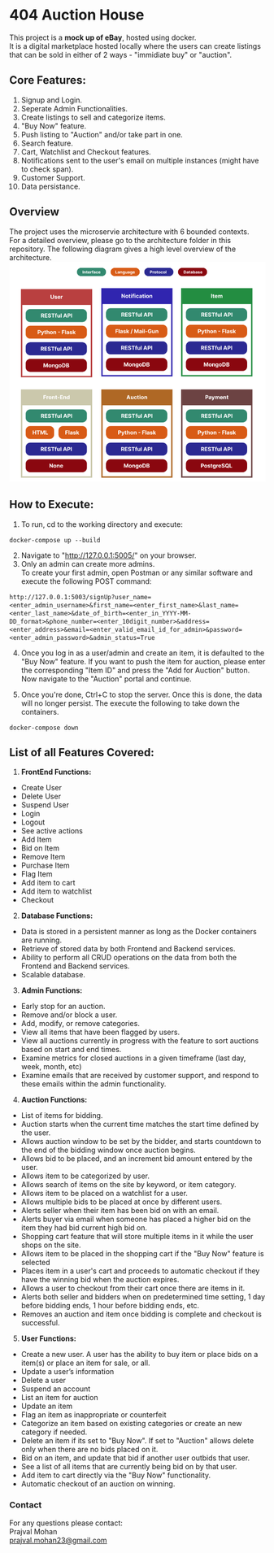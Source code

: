 # 404 Auction House

This project is a <b>mock up of eBay</b>, hosted using docker. <br>
It is a digital marketplace hosted locally where the users can create listings that can be sold in either of 2 ways - "immidiate buy" or "auction".<br>


## Core Features:
1. Signup and Login.
2. Seperate Admin Functionalities.
3. Create listings to sell and categorize items.
4. "Buy Now" feature.
5. Push listing to "Auction" and/or take part in one.
6. Search feature.
7. Cart, Watchlist and Checkout features.
8. Notifications sent to the user's email on multiple instances (might have to check span).
9. Customer Support.
10. Data persistance.


## Overview
The project uses the microservie architecture with 6 bounded contexts.<br>
For a detailed overview, please go to the architecture folder in this repository. The following diagram gives a high level overview of the architecture. <br>
![image info](/architecture/high_level_architecture.png)


## How to Execute:
1. To run, cd to the working directory and execute:
```
docker-compose up --build
```
2. Navigate to "http://127.0.0.1:5005/" on your browser.
3. Only an admin can create more admins. <br>
To create your first admin, open Postman or any similar software and execute the following POST command:
```
http://127.0.0.1:5003/signUp?user_name=<enter_admin_username>&first_name=<enter_first_name>&last_name=<enter_last_name>&date_of_birth=<enter_in_YYYY-MM-DD_format>&phone_number=<enter_10digit_number>&address=<enter_address>&email=<enter_valid_email_id_for_admin>&password=<enter_admin_password>&admin_status=True
```
4. Once you log in as a user/admin and create an item, it is defaulted to the "Buy Now" feature. If you want to push the item for auction, please enter the corresponding "Item ID" and press the "Add for Auction" button. Now navigate to the "Auction" portal and continue.

5. Once you're done, Ctrl+C to stop the server. Once this is done, the data will no longer persist. The execute the following to take down the containers.
```
docker-compose down
```


## List of all Features Covered:
1. <b>FrontEnd Functions:</b>

- Create User
- Delete User
- Suspend User
- Login
- Logout
- See active actions
- Add Item
- Bid on Item
- Remove Item
- Purchase Item
- Flag Item
- Add item to cart
- Add item to watchlist
- Checkout

2. <b>Database Functions:</b>

- Data is stored in a persistent manner as long as the Docker containers are running. 
- Retrieve of stored data by both Frontend and Backend services. 
- Ability to perform all CRUD operations on the data from both the Frontend and Backend services.
- Scalable database.

3. <b>Admin Functions:</b>

- Early stop for an auction.
- Remove and/or block a user.
- Add, modify, or remove categories.
- View all items that have been flagged by users. 
- View all auctions currently in progress with the feature to sort auctions based on start and end times.
- Examine metrics for closed auctions in a given timeframe (last day, week, month, etc)
- Examine emails that are received by customer support, and respond to these emails within the admin functionality. 

4. <b>Auction Functions:</b>

- List of items for bidding.
- Auction starts when the current time matches the start time defined by the user.
- Allows auction window to be set by the bidder, and starts countdown to the end of the bidding window once auction begins.
- Allows bid to be placed, and an increment bid amount entered by the user.
- Allows item to be categorized by user.
- Allows search of items on the site by keyword, or item category.
- Allows item to be placed on a watchlist for a user.
- Allows multiple bids to be placed at once by different users.
- Alerts seller when their item has been bid on with an email.
- Alerts buyer via email when someone has placed a higher bid on the item they had bid current high bid on.
- Shopping cart feature that will store multiple items in it while the user shops on the site.
- Allows item to be placed in the shopping cart if the "Buy Now" feature is selected
- Places item in a user's cart and proceeds to automatic checkout if they have the winning bid when the auction expires.
- Allows a user to checkout from their cart once there are items in it.
- Alerts both seller and bidders when on predetermined time setting, 1 day before bidding ends, 1 hour before bidding ends, etc.
- Removes an auction and item once bidding is complete and checkout is successful.

5. <b>User Functions:</b>

- Create a new user. A user has the ability to buy item or place bids on a item(s) or place an item for sale, or all.
- Update a user’s information
- Delete a user
- Suspend an account
- List an item for auction
- Update an item
- Flag an item as inappropriate or counterfeit
- Categorize an item based on existing categories or create an new category if needed.
- Delete an item if its set to "Buy Now". If set to "Auction" allows delete only when there are no bids placed on it.
- Bid on an item, and update that bid if another user outbids that user.
- See a list of all items that are currently being bid on by that user.
- Add item to cart directly via the "Buy Now" functionality.
- Automatic checkout of an auction on winning.

### Contact
For any questions please contact:<br>
Prajval Mohan<br>
prajval.mohan23@gmail.com
